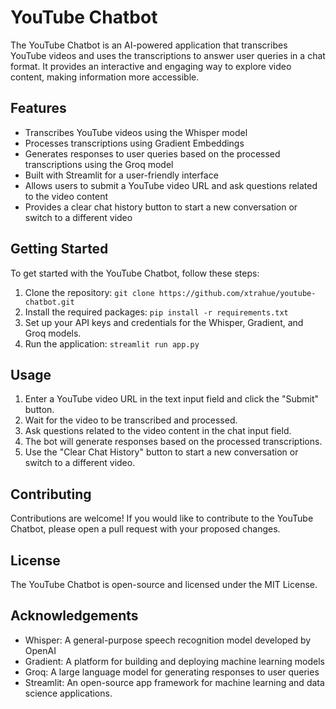 # YouTube Chatbot

The YouTube Chatbot is an AI-powered application that transcribes YouTube videos and uses the transcriptions to answer user queries in a chat format. It provides an interactive and engaging way to explore video content, making information more accessible.

## Features

* Transcribes YouTube videos using the Whisper model
* Processes transcriptions using Gradient Embeddings
* Generates responses to user queries based on the processed transcriptions using the Groq model
* Built with Streamlit for a user-friendly interface
* Allows users to submit a YouTube video URL and ask questions related to the video content
* Provides a clear chat history button to start a new conversation or switch to a different video

## Getting Started

To get started with the YouTube Chatbot, follow these steps:

1. Clone the repository: `git clone https://github.com/xtrahue/youtube-chatbot.git`
2. Install the required packages: `pip install -r requirements.txt`
3. Set up your API keys and credentials for the Whisper, Gradient, and Groq models.
4. Run the application: `streamlit run app.py`

## Usage

1. Enter a YouTube video URL in the text input field and click the "Submit" button.
2. Wait for the video to be transcribed and processed.
3. Ask questions related to the video content in the chat input field.
4. The bot will generate responses based on the processed transcriptions.
5. Use the "Clear Chat History" button to start a new conversation or switch to a different video.

## Contributing

Contributions are welcome! If you would like to contribute to the YouTube Chatbot, please open a pull request with your proposed changes.

## License

The YouTube Chatbot is open-source and licensed under the MIT License.

## Acknowledgements

* Whisper: A general-purpose speech recognition model developed by OpenAI
* Gradient: A platform for building and deploying machine learning models
* Groq: A large language model for generating responses to user queries
* Streamlit: An open-source app framework for machine learning and data science applications.
